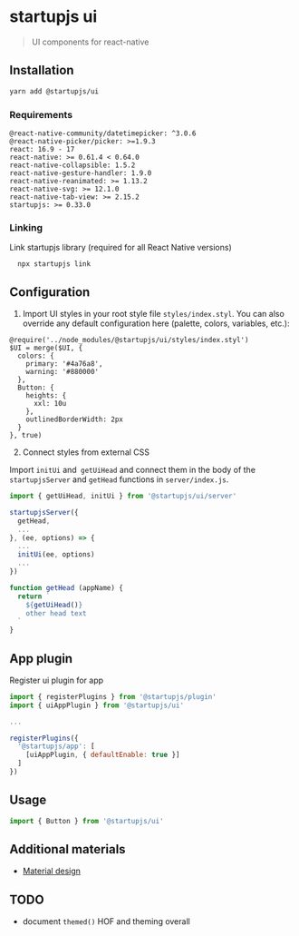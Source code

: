 # startupjs ui
> UI components for react-native

## Installation

```sh
yarn add @startupjs/ui
```

### Requirements

```
@react-native-community/datetimepicker: ^3.0.6
@react-native-picker/picker: >=1.9.3
react: 16.9 - 17
react-native: >= 0.61.4 < 0.64.0
react-native-collapsible: 1.5.2
react-native-gesture-handler: 1.9.0
react-native-reanimated: >= 1.13.2
react-native-svg: >= 12.1.0
react-native-tab-view: >= 2.15.2
startupjs: >= 0.33.0
```

### Linking
Link startupjs library (required for all React Native versions)

```
  npx startupjs link
```

## Configuration
1. Import UI styles in your root style file `styles/index.styl`. You can also override any default configuration here (palette, colors, variables, etc.):
```styl
@require('../node_modules/@startupjs/ui/styles/index.styl')
$UI = merge($UI, {
  colors: {
    primary: '#4a76a8',
    warning: '#880000'
  },
  Button: {
    heights: {
      xxl: 10u
    },
    outlinedBorderWidth: 2px
  }
}, true)
```

2. Connect styles from external CSS

Import `initUi` and` getUiHead` and connect them in the body of the `startupjsServer` and `getHead` functions in `server/index.js`.

```js
import { getUiHead, initUi } from '@startupjs/ui/server'

startupjsServer({
  getHead,
  ...
}, (ee, options) => {
  ...
  initUi(ee, options)
  ...
})

function getHead (appName) {
  return `
    ${getUiHead()}
    other head text
  `
}
```

## App plugin
Register ui plugin for app

```js
import { registerPlugins } from '@startupjs/plugin'
import { uiAppPlugin } from '@startupjs/ui'

...

registerPlugins({
  '@startupjs/app': [
    [uiAppPlugin, { defaultEnable: true }]
  ]
})
```

## Usage
```js
import { Button } from '@startupjs/ui'
```

## Additional materials
- [Material design](https://material.io/design/)

## TODO

- document `themed()` HOF and theming overall
